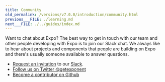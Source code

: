 ```yaml
---
title: Community
old_permalink: /versions/v7.0.0/introduction/community.html
previous___FILE: ./learning.md
next___FILE: ./../guides/index.md
---
```


Want to chat about Expo? The best way to get in touch with our team and other people developing with Expo is to join our Slack chat. We always like to hear about projects and components that people are building on Expo and there's usually someone available to answer questions.

-   [Request an invitation](https://slack.expo.io/) to our [Slack](https://exponentjs.slack.com/).
-   [Follow us on Twitter @getexponent](https://twitter.com/getexponent)
-   [Become a contributor on Github](https://github.com/exponent)
